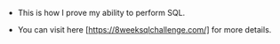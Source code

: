 * This is how I prove my ability to perform SQL.

* You can visit here [https://8weeksqlchallenge.com/] for more details.
